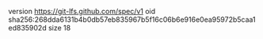 version https://git-lfs.github.com/spec/v1
oid sha256:268dda6131b4b0db57eb835967b5f16c06b6e916e0ea95972b5caa1ed835902d
size 18
